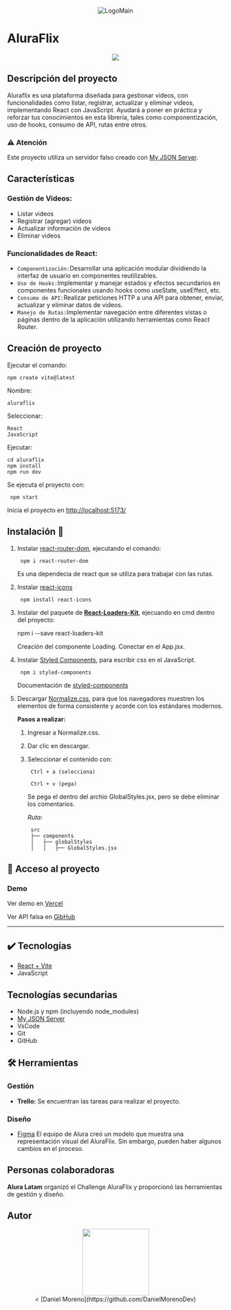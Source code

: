 <p align="center">
  <img src="https://aluraflix-pi-nine.vercel.app/assets/logo-BOm-FSlF.png" alt="LogoMain"/>
</p>

# AluraFlix
<p align="center">
   <img src="https://img.shields.io/badge/STATUS-%20COMPLETADO-green">
   </p>


## Descripción del proyecto
Aluraflix es una plataforma diseñada para gestionar vídeos, con funcionalidades como listar, registrar, actualizar y eliminar videos, implementando React con JavaScript. Ayudará a poner en práctica y reforzar tus conocimientos en esta librería, tales como componentización, uso de hooks, consumo de API, rutas entre otros.

### ⚠️ Atención
Este proyecto utiliza un servidor falso creado con [My JSON Server](https://my-json-server.typicode.com/).

## Características
### Gestión de Videos:

- Listar videos
- Registrar (agregar) videos
- Actualizar información de videos
- Eliminar videos

### Funcionalidades de React:
- `Componentización:`Desarrollar una aplicación modular dividiendo la interfaz de usuario en componentes reutilizables.
- `Uso de Hooks:`Implementar y manejar estados y efectos secundarios en componentes funcionales usando hooks como useState, useEffect, etc.
- `Consumo de API:`Realizar peticiones HTTP a una API para obtener, enviar, actualizar y eliminar datos de videos.
- `Manejo de Rutas:`Implementar navegación entre diferentes vistas o páginas dentro de la aplicación utilizando herramientas como React Router.

## Creación de proyecto
Ejecutar el comando:

    npm create vite@latest

Nombre: 
    
    aluraflix

Seleccionar:

    React
    JavaScript

Ejecutar:

    cd aluraflix
    npm install
    npm run dev

Se ejecuta el proyecto con:

     npm start
Inicia el proyecto en [http://localhost:5173/](http://localhost:5173/) 

## Instalación 🔧
1. Instalar [react-router-dom](https://www.npmjs.com/package/react-router-dom), ejecutando el comando:

        npm i react-router-dom

    Es una dependecia de react que se utiliza para trabajar con las rutas.


2. Instalar [react-icons](https://react-icons.github.io/react-icons/search/#q=MdFavorite)

        npm install react-icons

3. Instalar del paquete de **[React-Loaders-Kit](https://seimodei.github.io/react-loaders-kit-examples/)**, ejecuando en cmd dentro del proyecto:

    npm i --save react-loaders-kit

    Creación del componente Loading.
    Conectar en el App.jsx.

4. Instalar [Styled Components](https://www.npmjs.com/package/styled-components), para escribir css en el JavaScript.

        npm i styled-components

    Documentación de [styled-components](https://styled-components.com/docs/basics)

5. Descargar [Normalize.css](https://necolas.github.io/normalize.css/), para que los navegadores muestren los elementos de forma consistente y acorde con los estándares modernos.

    **Pasos a realizar:**
    1. Ingresar a Normalize.css.
    2. Dar clic en descargar.
    3. Seleccionar el contenido con:
    
            Ctrl + a (selecciona)

            Ctrl + v (pega)

        Se pega el dentro del archio GlobalStyles.jsx, pero se debe eliminar los comentarios.

        *Ruta:*

            src
            ├── components
            │   ├── globalStyles
            │   │   ├── GlobalStyles.jsx



## 📁 Acceso al proyecto



### Demo

Ver demo en [Vercel](https://aluraflix-pi-nine.vercel.app/)

Ver API falsa en [GibHub](https://github.com/DanielMorenoDev/api-aluraflix)

---
## ✔️ Tecnologías
* [React + Vite](https://vitejs.dev/guide/)
* JavaScript

## Tecnologías secundarias
* Node.js y npm (incluyendo node_modules)
* [My JSON Server](https://my-json-server.typicode.com/)
* VsCode
* Git
* GitHub


## 🛠️ Herramientas

### Gestión
* **Trello:** Se encuentran las tareas para realizar el proyecto.

### Diseño
* [Figma](https://www.figma.com/design/fq7mKIvvVXYylv8eti3hjm/New-AluraFlix---ESP?node-id=1-106&t=HWLfNcrrMRgRcBBC-0) El equipo de Alura creó un modelo que muestra una representación visual del AluraFlix. Sin embargo, pueden haber algunos cambios en el proceso.

## Personas colaboradoras
**Alura Latam** organizó el Challenge AluraFlix y proporcionó las herramientas de gestión y diseño.


## Autor
<p align="center">
<img src="https://avatars.githubusercontent.com/u/156282398?v=4" width=155><br><
[Daniel Moreno](https://github.com/DanielMorenoDev)
</p>

